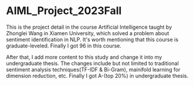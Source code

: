 # AIML_Project_2023Fall
This is the project detail in the course Artificial Intelligence taught by Zhonglei Wang in Xiamen University, which solved a problem about sentiment identification in NLP. It's worth mentioning that this course is graduate-leveled. Finally I got 96 in this course.

After that, I add more content to this study and change it into my undergraduate thesis. The changes include but not limited to traditional sentiment analysis techniques(TF-IDF 
 & Bi-Gram), mainifold learning for dimension reduction, etc. Finally I got A-(top 20%) in undergraduate thesis.
